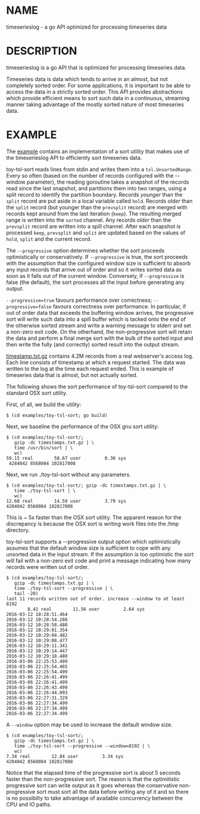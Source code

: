 # NAME
timeserieslog - a go API optimized for processing timeseries data

# DESCRIPTION
timeserieslog is a go API that is optimized for processing timeseries data.

Timeseries data is data which tends to arrive in an almost, but not completely sorted order. For some applications, it is important to be able to access the data in a strictly sorted order. This API provides
abstractions which provide efficient means to sort such data in a continuous, streaming manner taking
advantage of the mostly sorted nature of most timeseries data.

# EXAMPLE

The [example](https://github.com/wildducktheories/timeserieslog/blob/master/examples/toy-tsl-sort/main.go) contains an implementation of a sort utility that makes use of the timeserieslog API to efficiently sort timeseries data.

toy-tsl-sort reads lines from stdin and writes them into a `tsl.UnsortedRange`. Every so often (based on the number of records configured with the --window parameter), the reading goroutine takes a snapshot of the records read since the last snapshot, and partitions them into two ranges, using a split record to identify the partition boundary. Records _younger_ than the `split` record are put aside in a local variable called `hold`. Records _older_ than the `split` record (but younger than the `prevsplit` record) are merged with records kept around from the last iteration (`keep`). The resulting merged range is written into the `sorted` channel. Any records _older_ than the `prevsplit` record are written into a spill channel.
After each snapshot is processed `keep`, `prevsplit` and `split` are updated based on the values of `hold`, `split` and the current record.

The `--progressive` option determines whether the sort proceeds optimistically or conservatively. If `--progressive` is true, the sort proceeds with the assumption that the configured window size is sufficient
to absorb any input records that arrive out of order and so it writes sorted data as soon as it falls out
of the current window. Conversely, if `--progressive` is false (the default), the sort processes all the input before generating any output.

`--progressive=true` favours performance over correctness; `--progressive=false` favours correctness over performance. In particular, if out of order data that exceeds the buffering window arrives, the progressive sort will write such data into a spill buffer which is tacked onto the end of the otherwise sorted stream and write a warning message to stderr and set a non-zero exit code. On the otherhand, the non-progressive sort will retain the data and perform a final merge sort with the bulk of the sorted input and then write the fully (and correctly) sorted result into the output stream.

[timestamp.txt.gz](https://github.com/wildducktheories/timeserieslog/blob/master/examples/toy-tsl-sort/timestamp.txt.gz) contains 4.2M records from a real webserver's access log. Each line consists of timestamp at which a request started. The data was written to the log at the time each request ended. This is example of timeseries data that is almost, but not actually sorted.

The following shows the sort performance of toy-tsl-sort compared to the standard OSX sort utility.

First, of all, we build the utility:

    $ (cd examples/toy-tsl-sort; go build)

Next, we baseline the performance of the OSX gnu sort utility:

    $ (cd examples/toy-tsl-sort/;
       gzip -dc timestamps.txt.gz | \
       time /usr/bin/sort | \
       wc)
    59.15 real        58.67 user         0.30 sys
     4284042 8568084 102817008

Next, we run ./toy-tsl-sort without any parameters.

    $ (cd examples/toy-tsl-sort/; gzip -dc timestamps.txt.gz | \
       time ./toy-tsl-sort | \
       wc)
    12.60 real        14.59 user         3.79 sys
    4284042 8568084 102817008

This is ~ 5x faster than the OSX sort utility. The apparent reason for the discrepancy is because the OSX sort is writing work files into the /tmp directory.

toy-tsl-sort supports a --progressive output option which optimistically assumes that the
default window size is sufficient to cope with any unsorted data in the input stream.
If the assumption is too optimistic the sort will fail with a non-zero exit code and
print a message indicating how many records were written out of order.

    $ (cd examples/toy-tsl-sort/;
       gzip -dc timestamps.txt.gz | \
       time ./toy-tsl-sort --progressive | \
       tail -20)
    last 11 records written out of order. increase --window to at least 8192
            8.41 real        11.56 user         2.64 sys
    2016-03-12 10:28:51.464
    2016-03-12 10:28:54.288
    2016-03-12 10:28:58.480
    2016-03-12 10:29:01.354
    2016-03-12 10:29:04.482
    2016-03-12 10:29:08.477
    2016-03-12 10:29:11.341
    2016-03-12 10:29:14.447
    2016-03-12 10:29:18.480
    2016-03-06 22:25:53.499
    2016-03-06 22:25:54.465
    2016-03-06 22:25:54.499
    2016-03-06 22:26:41.499
    2016-03-06 22:26:41.499
    2016-03-06 22:26:43.499
    2016-03-06 22:26:44.093
    2016-03-06 22:27:31.329
    2016-03-06 22:27:34.499
    2016-03-06 22:27:34.499
    2016-03-06 22:27:34.499

A `--window` option may be used to increase the default window size.

    $ (cd examples/toy-tsl-sort/;
       gzip -dc timestamps.txt.gz | \
       time ./toy-tsl-sort --progressive --window=8192 | \
       wc)
    7.34 real        12.84 user         3.34 sys
    4284042 8568084 102817008

Notice that the elapsed time of the progressive sort is about 5 seconds faster than the non-progressive sort. The reason is that the optimitistic progressive sort can write output as it goes whereas the conservative non-progressive sort must sort all the data before writing any of it and so there is no possibilty to
take advantage of available concurrency between the CPU and IO paths.
